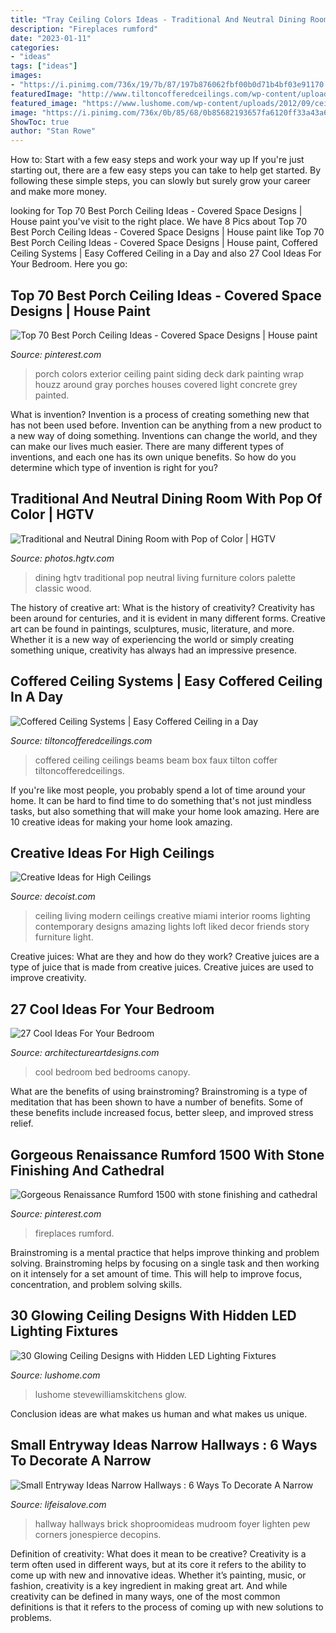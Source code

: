 ```yaml
---
title: "Tray Ceiling Colors Ideas - Traditional And Neutral Dining Room With Pop Of Color"
description: "Fireplaces rumford"
date: "2023-01-11"
categories:
- "ideas"
tags: ["ideas"]
images:
- "https://i.pinimg.com/736x/19/7b/87/197b876062fbf00b0d71b4bf03e91170.jpg"
featuredImage: "http://www.tiltoncofferedceilings.com/wp-content/uploads/2014/08/Image-20.jpg"
featured_image: "https://www.lushome.com/wp-content/uploads/2012/09/ceiling-designs-hidden-lighting-modern-interiors-6.jpg"
image: "https://i.pinimg.com/736x/0b/85/68/0b85682193657fa6120ff33a43a6be5f.jpg"
ShowToc: true
author: "Stan Rowe"
---
```



How to: Start with a few easy steps and work your way up
If you're just starting out, there are a few easy steps you can take to help get started. By following these simple steps, you can slowly but surely grow your career and make more money.

	

		
looking for Top 70 Best Porch Ceiling Ideas - Covered Space Designs | House paint you've visit to the right place. We have 8 Pics about Top 70 Best Porch Ceiling Ideas - Covered Space Designs | House paint like Top 70 Best Porch Ceiling Ideas - Covered Space Designs | House paint, Coffered Ceiling Systems | Easy Coffered Ceiling in a Day and also 27 Cool Ideas For Your Bedroom. Here you go:
		
    
## Top 70 Best Porch Ceiling Ideas - Covered Space Designs | House Paint

<img loading=lazy src="https://i.pinimg.com/736x/0b/85/68/0b85682193657fa6120ff33a43a6be5f.jpg" onerror="this.onerror=null;this.src='https://tse2.mm.bing.net/th?id=OIP.yuo4psCr5cA3Fx2bBt-E1QAAAA&amp;pid=15.1';" alt="Top 70 Best Porch Ceiling Ideas - Covered Space Designs | House paint">

_Source: pinterest.com_

>porch colors exterior ceiling paint siding deck dark painting wrap houzz around gray porches houses covered light concrete grey painted. 

	

What is invention?
Invention is a process of creating something new that has not been used before. Invention can be anything from a new product to a new way of doing something. Inventions can change the world, and they can make our lives much easier. There are many different types of inventions, and each one has its own unique benefits. So how do you determine which type of invention is right for you?

    
## Traditional And Neutral Dining Room With Pop Of Color | HGTV

<img loading=lazy src="https://hgtvhome.sndimg.com/content/dam/images/hgtv/fullset/2016/2/16/2/Leah-Atkins-Design_Doss-Family_2.jpg.rend.hgtvcom.966.1449.suffix/1455652474139.jpeg" onerror="this.onerror=null;this.src='https://tse2.mm.bing.net/th?id=OIP.ywRqVZ8m6unzVEhxrXNZfgHaLG&amp;pid=15.1';" alt="Traditional and Neutral Dining Room with Pop of Color | HGTV">

_Source: photos.hgtv.com_

>dining hgtv traditional pop neutral living furniture colors palette classic wood. 

	

The history of creative art: What is the history of creativity?
Creativity has been around for centuries, and it is evident in many different forms. Creative art can be found in paintings, sculptures, music, literature, and more. Whether it is a new way of experiencing the world or simply creating something unique, creativity has always had an impressive presence.

    
## Coffered Ceiling Systems | Easy Coffered Ceiling In A Day

<img loading=lazy src="http://www.tiltoncofferedceilings.com/wp-content/uploads/2014/08/Image-20.jpg" onerror="this.onerror=null;this.src='https://tse1.mm.bing.net/th?id=OIP.TACx3i_6er7wuUPvVWB8HAHaE8&amp;pid=15.1';" alt="Coffered Ceiling Systems | Easy Coffered Ceiling in a Day">

_Source: tiltoncofferedceilings.com_

>coffered ceiling ceilings beams beam box faux tilton coffer tiltoncofferedceilings. 

	

If you're like most people, you probably spend a lot of time around your home. It can be hard to find time to do something that's not just mindless tasks, but also something that will make your home look amazing. Here are 10 creative ideas for making your home look amazing.

    
## Creative Ideas For High Ceilings

<img loading=lazy src="http://cdn.decoist.com/wp-content/uploads/2012/05/modern-miami-home-with-high-ceiling-living-room.jpg" onerror="this.onerror=null;this.src='https://tse4.mm.bing.net/th?id=OIP.jSAbjujVHcxl-dea4pGLTgHaLH&amp;pid=15.1';" alt="Creative Ideas for High Ceilings">

_Source: decoist.com_

>ceiling living modern ceilings creative miami interior rooms lighting contemporary designs amazing lights loft liked decor friends story furniture light. 

	

Creative juices: What are they and how do they work?
Creative juices are a type of juice that is made from creative juices. Creative juices are used to improve creativity.

    
## 27 Cool Ideas For Your Bedroom

<img loading=lazy src="http://www.architectureartdesigns.com/wp-content/uploads/2013/02/28-bedrooms-13.jpg" onerror="this.onerror=null;this.src='https://tse2.mm.bing.net/th?id=OIP.mczwEUZmbVgqjOLMZoJLBwHaFh&amp;pid=15.1';" alt="27 Cool Ideas For Your Bedroom">

_Source: architectureartdesigns.com_

>cool bedroom bed bedrooms canopy. 

	

What are the benefits of using brainstroming?
Brainstroming is a type of meditation that has been shown to have a number of benefits. Some of these benefits include increased focus, better sleep, and improved stress relief.

    
## Gorgeous Renaissance Rumford 1500 With Stone Finishing And Cathedral

<img loading=lazy src="https://i.pinimg.com/736x/19/7b/87/197b876062fbf00b0d71b4bf03e91170.jpg" onerror="this.onerror=null;this.src='https://tse3.mm.bing.net/th?id=OIP.E_xAZiXX_JnKMd_VaeB4OAHaJ3&amp;pid=15.1';" alt="Gorgeous Renaissance Rumford 1500 with stone finishing and cathedral">

_Source: pinterest.com_

>fireplaces rumford. 

	

Brainstroming is a mental practice that helps improve thinking and problem solving. Brainstroming helps by focusing on a single task and then working on it intensely for a set amount of time. This will help to improve focus, concentration, and problem solving skills.

    
## 30 Glowing Ceiling Designs With Hidden LED Lighting Fixtures

<img loading=lazy src="https://www.lushome.com/wp-content/uploads/2012/09/ceiling-designs-hidden-lighting-modern-interiors-6.jpg" onerror="this.onerror=null;this.src='https://tse1.mm.bing.net/th?id=OIP.auG2R-4hfodgR9-m_cYp7AHaG4&amp;pid=15.1';" alt="30 Glowing Ceiling Designs with Hidden LED Lighting Fixtures">

_Source: lushome.com_

>lushome stevewilliamskitchens glow. 

	

Conclusion
ideas are what makes us human and what makes us unique.

    
## Small Entryway Ideas Narrow Hallways : 6 Ways To Decorate A Narrow

<img loading=lazy src="http://lifeisalove.com/wp-content/uploads/2020/08/small-entryway-ideas-narrow-hallways-05.jpg" onerror="this.onerror=null;this.src='https://tse3.mm.bing.net/th?id=OIP.Kufdo1navT-FC0cbg3Mf8QHaLH&amp;pid=15.1';" alt="Small Entryway Ideas Narrow Hallways : 6 Ways To Decorate A Narrow">

_Source: lifeisalove.com_

>hallway hallways brick shoproomideas mudroom foyer lighten pew corners jonespierce decopins. 

	

Definition of creativity: What does it mean to be creative?
Creativity is a term often used in different ways, but at its core it refers to the ability to come up with new and innovative ideas. Whether it’s painting, music, or fashion, creativity is a key ingredient in making great art. And while creativity can be defined in many ways, one of the most common definitions is that it refers to the process of coming up with new solutions to problems.


